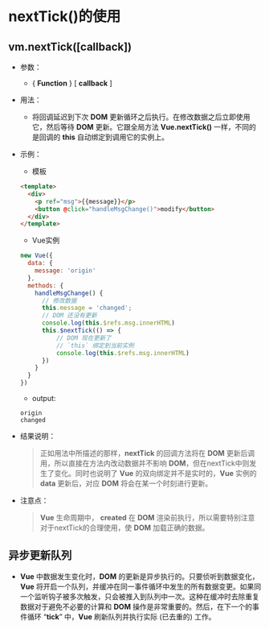 # nextTick()的使用

## vm.nextTick([callback])

* 参数：
  * { **Function** } [ **callback** ]

* 用法：
  * 将回调延迟到下次 **DOM** 更新循环之后执行。在修改数据之后立即使用它，然后等待 **DOM** 更新。它跟全局方法 **Vue.nextTick()** 一样，不同的是回调的 **this** 自动绑定到调用它的实例上。

* 示例：

  * 模板
  ```html
  <template>
    <div>
      <p ref="msg">{{message}}</p>
      <button @click="handleMsgChange()">modify</button>
    </div>
  </template>
  ```

  * Vue实例

  ```javascript
  new Vue({
    data: {
      message: 'origin'
    },
    methods: {
      handleMsgChange() {
        // 修改数据
        this.message = 'changed';
        // DOM 还没有更新
        console.log(this.$refs.msg.innerHTML)
        this.$nextTick(() => {
            // DOM 现在更新了
            // `this` 绑定到当前实例
            console.log(this.$refs.msg.innerHTML)
        })
      }
    }
  })
  ```

  * output:

  ```
  origin
  changed
  ```

* 结果说明：
  > 正如用法中所描述的那样，**nextTick** 的回调方法将在 **DOM** 更新后调用，所以直接在方法内改动数据并不影响 **DOM**，但在nextTick中则发生了变化。同时也说明了 **Vue** 的双向绑定并不是实时的，**Vue** 实例的 **data** 更新后，对应 **DOM** 将会在某一个时刻进行更新。

* 注意点：
  > **Vue** 生命周期中， **created** 在 **DOM** 渲染前执行，所以需要特别注意对于nextTick的合理使用，使 **DOM** 加载正确的数据。

## 异步更新队列

* **Vue** 中数据发生变化时，**DOM** 的更新是异步执行的。只要侦听到数据变化，**Vue** 将开启一个队列，并缓冲在同一事件循环中发生的所有数据变更。如果同一个监听钩子被多次触发，只会被推入到队列中一次。这种在缓冲时去除重复数据对于避免不必要的计算和 **DOM** 操作是非常重要的。然后，在下一个的事件循环 “**tick**” 中，**Vue** 刷新队列并执行实际 (已去重的) 工作。